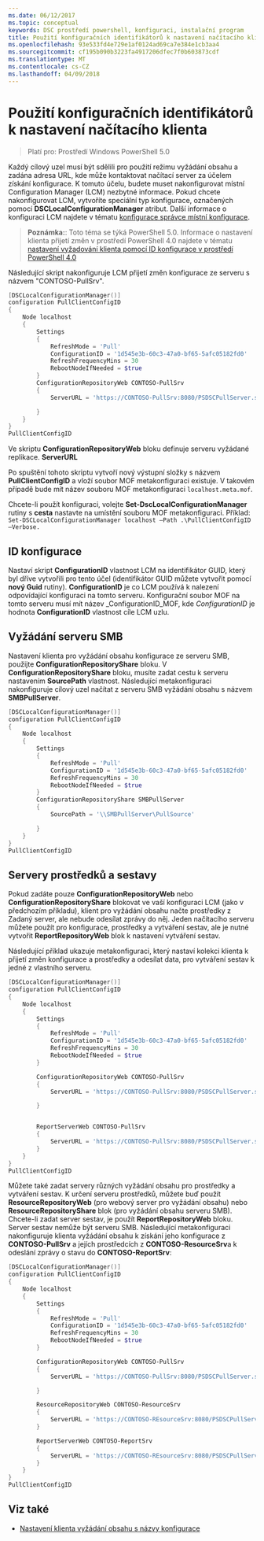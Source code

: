 ```yaml
---
ms.date: 06/12/2017
ms.topic: conceptual
keywords: DSC prostředí powershell, konfiguraci, instalační program
title: Použití konfiguračních identifikátorů k nastavení načítacího klienta
ms.openlocfilehash: 93e533fd4e729e1af0124ad69ca7e384e1cb3aa4
ms.sourcegitcommit: cf195b090b3223fa4917206dfec7f0b603873cdf
ms.translationtype: MT
ms.contentlocale: cs-CZ
ms.lasthandoff: 04/09/2018
---
```

# <a name="setting-up-a-pull-client-using-configuration-id"></a>Použití konfiguračních identifikátorů k nastavení načítacího klienta

> Platí pro: Prostředí Windows PowerShell 5.0

Každý cílový uzel musí být sdělili pro použití režimu vyžádání obsahu a zadána adresa URL, kde může kontaktovat načítací server za účelem získání konfigurace. K tomuto účelu, budete muset nakonfigurovat místní Configuration Manager (LCM) nezbytné informace. Pokud chcete nakonfigurovat LCM, vytvoříte speciální typ konfigurace, označených pomocí **DSCLocalConfigurationManager** atribut. Další informace o konfiguraci LCM najdete v tématu [konfigurace správce místní konfigurace](metaConfig.md).

> **Poznámka:**: Toto téma se týká PowerShell 5.0. Informace o nastavení klienta přijetí změn v prostředí PowerShell 4.0 najdete v tématu [nastavení vyžadování klienta pomocí ID konfigurace v prostředí PowerShell 4.0](pullClientConfigID4.md)

Následující skript nakonfiguruje LCM přijetí změn konfigurace ze serveru s názvem "CONTOSO-PullSrv".

```powershell
[DSCLocalConfigurationManager()]
configuration PullClientConfigID
{
    Node localhost
    {
        Settings
        {
            RefreshMode = 'Pull'
            ConfigurationID = '1d545e3b-60c3-47a0-bf65-5afc05182fd0'
            RefreshFrequencyMins = 30
            RebootNodeIfNeeded = $true
        }
        ConfigurationRepositoryWeb CONTOSO-PullSrv
        {
            ServerURL = 'https://CONTOSO-PullSrv:8080/PSDSCPullServer.svc'

        }
    }
}
PullClientConfigID
```

Ve skriptu **ConfigurationRepositoryWeb** bloku definuje serveru vyžádané replikace. **ServerURL**

Po spuštění tohoto skriptu vytvoří nový výstupní složky s názvem **PullClientConfigID** a vloží soubor MOF metakonfiguraci existuje. V takovém případě bude mít název souboru MOF metakonfiguraci `localhost.meta.mof`.

Chcete-li použít konfiguraci, volejte **Set-DscLocalConfigurationManager** rutiny s **cesta** nastavte na umístění souboru MOF metakonfiguraci. Příklad: `Set-DSCLocalConfigurationManager localhost –Path .\PullClientConfigID –Verbose.`

## <a name="configuration-id"></a>ID konfigurace

Nastaví skript **ConfigurationID** vlastnost LCM na identifikátor GUID, který byl dříve vytvořili pro tento účel (identifikátor GUID můžete vytvořit pomocí **nový Guid** rutiny). **ConfigurationID** je co LCM používá k nalezení odpovídající konfiguraci na tomto serveru. Konfigurační soubor MOF na tomto serveru musí mít název _ConfigurationID_MOF, kde _ConfigurationID_ je hodnota **ConfigurationID** vlastnost cíle LCM uzlu.

## <a name="smb-pull-server"></a>Vyžádání serveru SMB

Nastavení klienta pro vyžádání obsahu konfigurace ze serveru SMB, použijte **ConfigurationRepositoryShare** bloku. V **ConfigurationRepositoryShare** bloku, musíte zadat cestu k serveru nastavením **SourcePath** vlastnost. Následující metakonfiguraci nakonfiguruje cílový uzel načítat z serveru SMB vyžádání obsahu s názvem **SMBPullServer**.

```powershell
[DSCLocalConfigurationManager()]
configuration PullClientConfigID
{
    Node localhost
    {
        Settings
        {
            RefreshMode = 'Pull'
            ConfigurationID = '1d545e3b-60c3-47a0-bf65-5afc05182fd0'
            RefreshFrequencyMins = 30
            RebootNodeIfNeeded = $true
        }
        ConfigurationRepositoryShare SMBPullServer
        {
            SourcePath = '\\SMBPullServer\PullSource'

        }
    }
}
PullClientConfigID
```

## <a name="resource-and-report-servers"></a>Servery prostředků a sestavy

Pokud zadáte pouze **ConfigurationRepositoryWeb** nebo **ConfigurationRepositoryShare** blokovat ve vaší konfiguraci LCM (jako v předchozím příkladu), klient pro vyžádání obsahu načte prostředky z Zadaný server, ale nebude odesílat zprávy do něj. Jeden načítacího serveru můžete použít pro konfigurace, prostředky a vytváření sestav, ale je nutné vytvořit **ReportRepositoryWeb** blok k nastavení vytváření sestav.

Následující příklad ukazuje metakonfiguraci, který nastaví kolekci klienta k přijetí změn konfigurace a prostředky a odesílat data, pro vytváření sestav k jedné z vlastního serveru.

```powershell
[DSCLocalConfigurationManager()]
configuration PullClientConfigID
{
    Node localhost
    {
        Settings
        {
            RefreshMode = 'Pull'
            ConfigurationID = '1d545e3b-60c3-47a0-bf65-5afc05182fd0'
            RefreshFrequencyMins = 30
            RebootNodeIfNeeded = $true
        }

        ConfigurationRepositoryWeb CONTOSO-PullSrv
        {
            ServerURL = 'https://CONTOSO-PullSrv:8080/PSDSCPullServer.svc'

        }


        ReportServerWeb CONTOSO-PullSrv
        {
            ServerURL = 'https://CONTOSO-PullSrv:8080/PSDSCPullServer.svc'
        }
    }
}
PullClientConfigID
```

Můžete také zadat servery různých vyžádání obsahu pro prostředky a vytváření sestav. K určení serveru prostředků, můžete buď použít **ResourceRepositoryWeb** (pro webový server pro vyžádání obsahu) nebo **ResourceRepositoryShare** blok (pro vyžádání obsahu serveru SMB).
Chcete-li zadat server sestav, je použít **ReportRepositoryWeb** bloku. Server sestav nemůže být serveru SMB.
Následující metakonfiguraci nakonfiguruje klienta vyžádání obsahu k získání jeho konfigurace z **CONTOSO-PullSrv** a jejích prostředcích z **CONTOSO-ResourceSrv**a k odeslání zprávy o stavu do  **CONTOSO-ReportSrv**:

```powershell
[DSCLocalConfigurationManager()]
configuration PullClientConfigID
{
    Node localhost
    {
        Settings
        {
            RefreshMode = 'Pull'
            ConfigurationID = '1d545e3b-60c3-47a0-bf65-5afc05182fd0'
            RefreshFrequencyMins = 30
            RebootNodeIfNeeded = $true
        }

        ConfigurationRepositoryWeb CONTOSO-PullSrv
        {
            ServerURL = 'https://CONTOSO-PullSrv:8080/PSDSCPullServer.svc'

        }

        ResourceRepositoryWeb CONTOSO-ResourceSrv
        {
            ServerURL = 'https://CONTOSO-REsourceSrv:8080/PSDSCPullServer.svc'
        }

        ReportServerWeb CONTOSO-ReportSrv
        {
            ServerURL = 'https://CONTOSO-REsourceSrv:8080/PSDSCPullServer.svc'
        }
    }
}
PullClientConfigID
```

## <a name="see-also"></a>Viz také

* [Nastavení klienta vyžádání obsahu s názvy konfigurace](pullClientConfigNames.md)